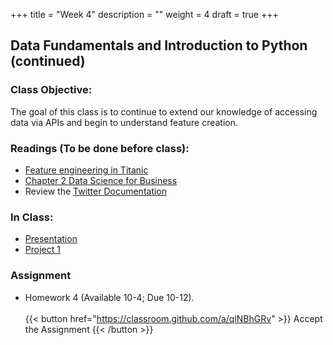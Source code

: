 +++
title = "Week 4"
description = ""
weight = 4
draft = true
+++

## Data Fundamentals and Introduction to Python (continued)

### Class Objective:

The goal of this class is to continue to extend our knowledge of accessing data via APIs and begin to understand feature creation.

### Readings (To be done before class):
- [Feature engineering in Titanic](https://www.kaggle.com/eryamada/titanic-eda-and-feature-engineering)
- [Chapter 2 Data Science for Business](http://proquestcombo.safaribooksonline.com/book/databases/business-intelligence/9781449374273)
- Review the [Twitter Documentation](https://developer.twitter.com/en/docs)

### In Class:
- [Presentation](https://www.dropbox.com/s/a82gjffnx58updl/04-api-feature.pptx?dl=0)
- [Project 1](/mgmt6560-sp18/project1/)

### Assignment
- Homework 4 (Available 10-4; Due 10-12).<br><br>
{{< button href="https://classroom.github.com/a/qlNBhGRv" >}} Accept the Assignment {{< /button >}}

